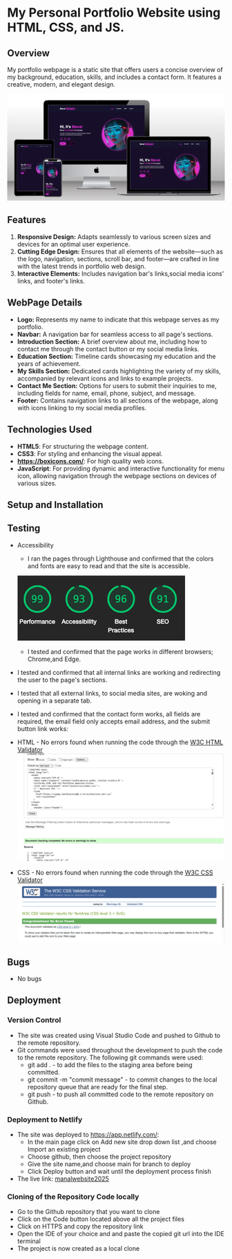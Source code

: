 # My Personal Portfolio Website using HTML, CSS, and JS.

## Overview

My portfolio webpage is a static site that offers users a concise overview of my background, education, skills, and includes a contact form. It features a creative, modern, and elegant design.

![Screenshot of the websites homepage on different devices](assets/images/responsive.png)

## Features

1. **Responsive Design:** Adapts seamlessly to various screen sizes and devices for an optimal user experience.
2. **Cutting Edge Design:** Ensures that all elements of the website—such as the logo, navigation, sections, scroll bar, and footer—are crafted in line with the latest trends in portfolio web design.
3. **Interactive Elements:** Includes navigation bar's links,social media icons' links, and footer's links.

## WebPage Details

- **Logo:** Represents my name to indicate that this webpage serves as my portfolio.
- **Navbar:** A navigation bar for seamless access to all page's sections.
- **Introduction Section:** A brief overview about me, including how to contact me through the contact button or my social media links.
- **Education Section:** Timeline cards showcasing my education and the years of achievement.
- **My Skills Section:** Dedicated cards highlighting the variety of my skills, accompanied by relevant icons and links to example projects.
- **Contact Me Section:** Options for users to submit their inquiries to me, including fields for name, email, phone, subject, and message.
- **Footer:** Contains navigation links to all sections of the webpage, along with icons linking to my social media profiles.

## Technologies Used

- **HTML5**: For structuring the webpage content.
- **CSS3**: For styling and enhancing the visual appeal.
- **https://boxicons.com/**: For high quality web icons.
- **JavaScript**: For providing dynamic and interactive functionality for menu icon, allowing navigation through the webpage sections on devices of various sizes.

## Setup and Installation

## Testing

- Accessibility

  - I ran the pages through Lighthouse and confirmed that the colors and fonts are easy to read and that the site is accessible.

  ![Screenshot of the websites homepage on different devices](assets/images/test.png)

  - I tested and confirmed that the page works in different browsers; Chrome,and Edge.

- I tested and confirmed that all internal links are working and redirecting the user to the page's sections.
- I tested that all external links, to social media sites, are woking and opening in a separate tab.
- I tested and confirmed that the contact form works, all fields are required, the email field only accepts email address, and the submit button link works:
- HTML - No errors found when running the code through the [W3C HTML Validator](https://validator.w3.org/)
  ![Screenshot of the HTML Validator result](/assets/images/htmltest.png)

- CSS - No errors found when running the code through the [W3C CSS Validator](https://jigsaw.w3.org/css-validator/)
  ![Screenshot of the CSS validator result](/assets/images/csstest.png)

## Bugs

- No bugs

## Deployment

### Version Control

- The site was created using Visual Studio Code and pushed to Github to the remote repository.
- Git commands were used throughout the development to push the code to the remote repository. The following git commands were used:
  - git add . - to add the files to the staging area before being committed.
  - git commit -m "commit message" - to commit changes to the local repository queue that are ready for the final step.
  - git push - to push all committed code to the remote repository on Github.

### Deployment to Netlify

- The site was deployed to https://app.netlify.com/:
  - In the main page click on Add new site drop down list ,and choose Import an existing project
  - Choose github, then choose the project repository
  - Give the site name,and choose main for branch to deploy
  - Click Deploy button and wait until the deployment process finish
- The live link: [manalwebsite2025](https://manalwebsite2025.netlify.app/)

### Cloning of the Repository Code locally

- Go to the Github repository that you want to clone
- Click on the Code button located above all the project files
- Click on HTTPS and copy the repository link
- Open the IDE of your choice and and paste the copied git url into the IDE terminal
- The project is now created as a local clone
